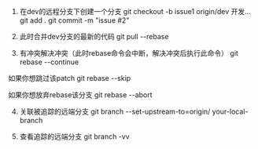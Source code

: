 
1. 在dev的远程分支下创建一个分支
  git checkout -b issue1 origin/dev
  开发...
  git add .
  git commit -m "issue #2"

  
2. 此时合并dev分支的最新的代码
  git pull --rebase

3. 有冲突解决冲突（此时rebase命令会中断，解决冲突后执行此命令）
  git rebase --continue

  如果你想跳过该patch
  git rebase --skip

  如果你想放弃rebase该分支
  git rebase --abort


4. 关联被追踪的远端分支
  git branch --set-upstream-to=origin/<branch>  your-local-branch


5. 查看追踪的远端分支
  git branch -vv